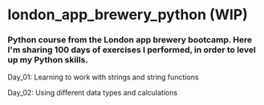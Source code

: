 # london_app_brewery_python (WIP)

### Python course from the London app brewery bootcamp. Here I'm sharing 100 days of exercises I performed, in order to level up my Python skills.

Day_01: Learning to work with strings and string functions

Day_02: Using different data types and calculations
